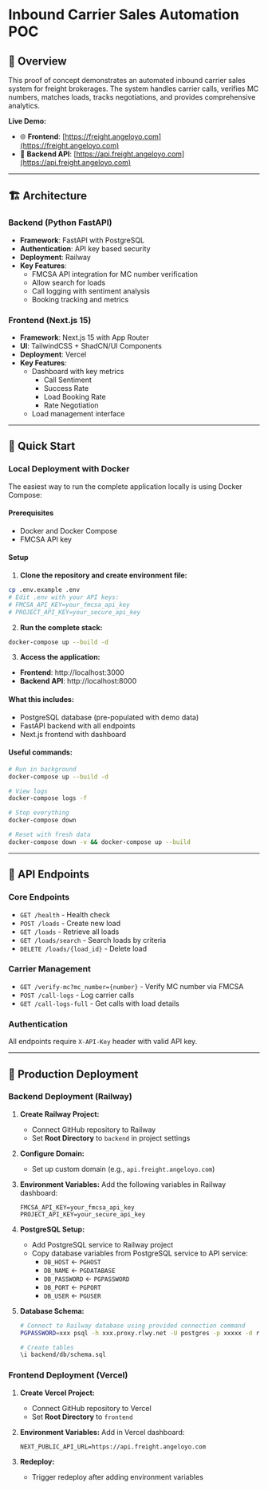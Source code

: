 # Inbound Carrier Sales Automation POC

## 🚚 Overview

This proof of concept demonstrates an automated inbound carrier sales system for freight brokerages. The system handles carrier calls, verifies MC numbers, matches loads, tracks negotiations, and provides comprehensive analytics.

**Live Demo:**
- 🌐 **Frontend**: [https://freight.angeloyo.com](https://freight.angeloyo.com)
- 🔗 **Backend API**: [https://api.freight.angeloyo.com](https://api.freight.angeloyo.com)

---

## 🏗️ Architecture

### Backend (Python FastAPI)
- **Framework**: FastAPI with PostgreSQL
- **Authentication**: API key based security
- **Deployment**: Railway
- **Key Features**:
  - FMCSA API integration for MC number verification
  - Allow search for loads
  - Call logging with sentiment analysis
  - Booking tracking and metrics

### Frontend (Next.js 15)
- **Framework**: Next.js 15 with App Router
- **UI**: TailwindCSS + ShadCN/UI Components
- **Deployment**: Vercel
- **Key Features**:
  - Dashboard with key metrics
    - Call Sentiment
    - Success Rate
    - Load Booking Rate
    - Rate Negotiation
  - Load management interface


---

## 🚀 Quick Start

### Local Deployment with Docker

The easiest way to run the complete application locally is using Docker Compose:

#### Prerequisites
- Docker and Docker Compose
- FMCSA API key

#### Setup
1. **Clone the repository and create environment file:**
```bash
cp .env.example .env
# Edit .env with your API keys:
# FMCSA_API_KEY=your_fmcsa_api_key
# PROJECT_API_KEY=your_secure_api_key
```

2. **Run the complete stack:**
```bash
docker-compose up --build -d
```

3. **Access the application:**
- **Frontend**: http://localhost:3000
- **Backend API**: http://localhost:8000

#### What this includes:
- PostgreSQL database (pre-populated with demo data)
- FastAPI backend with all endpoints
- Next.js frontend with dashboard

#### Useful commands:
```bash
# Run in background
docker-compose up --build -d

# View logs
docker-compose logs -f

# Stop everything
docker-compose down

# Reset with fresh data
docker-compose down -v && docker-compose up --build
```


---

## 🔧 API Endpoints

### Core Endpoints
- `GET /health` - Health check
- `POST /loads` - Create new load
- `GET /loads` - Retrieve all loads
- `GET /loads/search` - Search loads by criteria
- `DELETE /loads/{load_id}` - Delete load

### Carrier Management
- `GET /verify-mc?mc_number={number}` - Verify MC number via FMCSA
- `POST /call-logs` - Log carrier calls
- `GET /call-logs-full` - Get calls with load details

### Authentication
All endpoints require `X-API-Key` header with valid API key.


---

## 🚀 Production Deployment

### Backend Deployment (Railway)

1. **Create Railway Project:**
   - Connect GitHub repository to Railway
   - Set **Root Directory** to `backend` in project settings

2. **Configure Domain:**
   - Set up custom domain (e.g., `api.freight.angeloyo.com`)

3. **Environment Variables:**
   Add the following variables in Railway dashboard:
   ```
   FMCSA_API_KEY=your_fmcsa_api_key
   PROJECT_API_KEY=your_secure_api_key
   ```

4. **PostgreSQL Setup:**
   - Add PostgreSQL service to Railway project
   - Copy database variables from PostgreSQL service to API service:
     - `DB_HOST` ← `PGHOST`
     - `DB_NAME` ← `PGDATABASE`
     - `DB_PASSWORD` ← `PGPASSWORD`
     - `DB_PORT` ← `PGPORT`
     - `DB_USER` ← `PGUSER`

5. **Database Schema:**
   ```bash
   # Connect to Railway database using provided connection command
   PGPASSWORD=xxx psql -h xxx.proxy.rlwy.net -U postgres -p xxxxx -d railway

   # Create tables
   \i backend/db/schema.sql
   ```

### Frontend Deployment (Vercel)

1. **Create Vercel Project:**
   - Connect GitHub repository to Vercel
   - Set **Root Directory** to `frontend`

2. **Environment Variables:**
   Add in Vercel dashboard:
   ```
   NEXT_PUBLIC_API_URL=https://api.freight.angeloyo.com
   ```

3. **Redeploy:**
   - Trigger redeploy after adding environment variables
